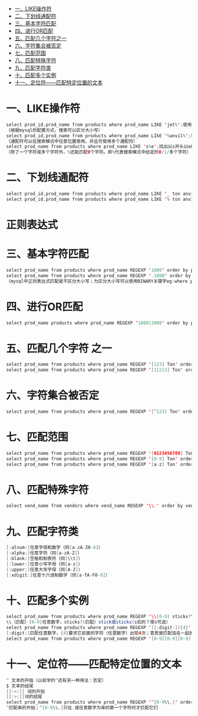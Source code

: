 <!-- GFM-TOC -->
* [一、LIKE操作符](#一LIKE操作符)
* [二、下划线通配符](#二下划线通配符)
* [三、基本字符匹配](#三基本字符匹配)
* [四、进行OR匹配](#四、进行OR匹配)
* [五、匹配几个字符之一](#五匹配几个字符之一)
* [六、字符集合被否定](#六字符集合被否定)
* [七、匹配范围](#七匹配范围)
* [八、匹配特殊字符](#八、匹配特殊字符)
* [九、匹配字符类](#九匹配字符类)
* [十、匹配多个实例](#十匹配多个实例)
* [十一、定位符——匹配特定位置的文本](#十一定位符——匹配特定位置的文本)
<!-- GFM-TOC -->
# 一、LIKE操作符
```java
select prod_id,prod_name from products where prod_name LIKE 'jet%';使用了搜索模式‘jet%’，检索以jet开头的词，%告诉mysql，jet之后的任意字符
（根据mysql的配置方式，搜索可以区分大小写）
select prod_id,prod_name from products where prod_name LIkE '%anvil%';表示可以匹配任何包含文本anvil的值，不论之前或之后出现什么字符
（通配符可以在搜索模式中任意位置使用，并且可使用多个通配符）
select prod_name from products where prod_name LIKE 's%e';找出以s开头以e结尾的产品；通配符出现在搜索模式的中间；
（除了一个字符或多个字符外，%还能匹配0个字符。即%代表搜索模式中给定的0/1/多个字符）
```
# 二、下划线通配符

```java
select prod_id,prod_name from products where prod_name LIKE '_ ton anvil';下划线只匹配单个字符，不能匹配0个或多个字符。
select prod_id,prod_name from products where prod_name LIKE '% ton anvil';
```
# 正则表达式
# 三、基本字符匹配
```java
select prod_name from products where prod_name REGEXP '1000' order by prod_name;REGEXP后跟的维正则表达式
select prod_name from products where prod_name REGEXP '.1000' order by prod_name;使用正则表达式.000,.是正则中特殊字符，表示任意一个字符
（mysql中正则表达式匹配是不区分大小写；为区分大小写可以使用BINARY关键字eg:where prod_name REGEXP BINARY 'JetPack .000'）
```
# 四、进行OR匹配
```java
select prod_name products where prod_name REGEXP '1000|2000' order by prod_name;|为正则表达式中OR操作符，表示匹配其中之一
```
# 五、匹配几个字符 之一
```java
select prod_name from products where prod_name REGEXP '[123] Ton' order by prod_name;[123]意思是匹配1或2或3都行；[]是另一种形式OR语句
select prod_name from products where prod_name REGEXP '[1|2|3] Ton' order by prod_name;同上的作用一样
```
# 六、字符集合被否定
```java
select prod_name from products where prod_name REGEXP '[^123] Ton' order by prod_name;匹配1或2或3之外的字符
```
# 七、匹配范围
```java
select prod_name from products where prod_name REGEXP '[0123456789] Ton' order by prod_name;匹配0-9
select prod_name from products where prod_name REGEXP '[0-9] Ton' order by prod_name;同上
select prod_name from products where prod_name REGEXP '[a-z] Ton' order by prod_name;
```
# 八、匹配特殊字符
```java
select vend_name from vendors where vend_name REGEXP '\\.' order by vend_name;匹配特殊字符，必须以\\为前导，这种处理是转义，应用于特殊字符
```

# 九、匹配字符类
```java
[:alnum:]任意字母和数字（同[a-zA-Z0-0]）
[:alpha:]任意字符（同[a-zA-Z]）
[:blank:]空格和制表符（同[\\t]）
[:lower:]任意小写字母（同[a-z]）
[:upper:]任意大写字母（同[A-Z]）
[:xdigit:]任意十六进制数字（同[a-fA-F0-9]）
```
# 十、匹配多个实例
```java
select prod_name from products where prod_name REGEXP '\\(0-9) sticks?\\)' order by prod_name;
\\（匹配）[0-9]任意数字，sticks?(匹配）stick或sticks(s后的？使s可选）
select prod_name from products where prod_name REGEXP '[[:digit:]]{4}' order by prod_name;
[:digit:]匹配任意数字，{4}要求它前面的字符（任意数字）出现4次；意思是匹配连在一起的任意四位数字
select prod_name from products where prod_name REGEXP '[0-9][0-9][0-9][0-9]' order by prod_name;达到的效果同上
```
# 十一、定位符——匹配特定位置的文本
```java
^ 文本的开始（以前学的^还有另一种用法：否定）
$ 文本的结尾
[[:<:]] 词的开始
[[:>:]]词的结尾
select prod_name from products where prod_name REGEXP '^[0-9\\.]' order by prod_name;
^匹配串的开始；^[0-9\\.]只在.或任意数字为串的第一个字符时才匹配它们
```





